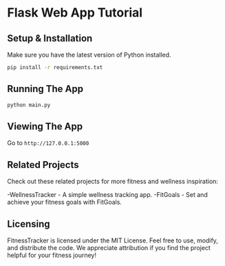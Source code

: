 # Flask Web App Tutorial

## Setup & Installation

Make sure you have the latest version of Python installed.

```bash
pip install -r requirements.txt
```

## Running The App

```bash
python main.py
```

## Viewing The App

Go to `http://127.0.0.1:5000`

## Related Projects

Check out these related projects for more fitness and wellness inspiration:

-WellnessTracker - A simple wellness tracking app.
-FitGoals - Set and achieve your fitness goals with FitGoals.

## Licensing

FitnessTracker is licensed under the MIT License. Feel free to use, modify, and distribute the code. We appreciate attribution if you find the project helpful for your fitness journey!
